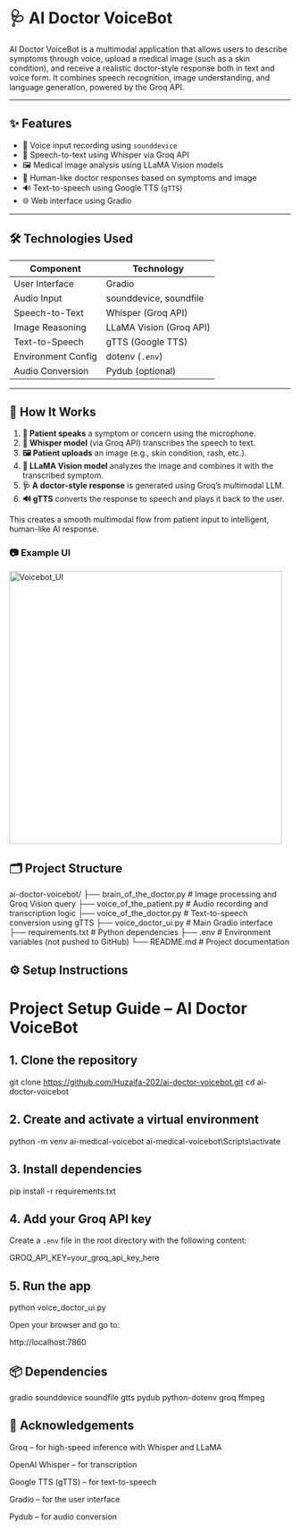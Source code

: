 # 🩺 AI Doctor VoiceBot

AI Doctor VoiceBot is a multimodal application that allows users to describe symptoms through voice, upload a medical image (such as a skin condition), and receive a realistic doctor-style response both in text and voice form. It combines speech recognition, image understanding, and language generation, powered by the Groq API.

---

## ✨ Features

- 🎤 Voice input recording using `sounddevice`
- 🧠 Speech-to-text using Whisper via Groq API
- 🖼️ Medical image analysis using LLaMA Vision models
- 💬 Human-like doctor responses based on symptoms and image
- 🔊 Text-to-speech using Google TTS (`gTTS`)
- 🌐 Web interface using Gradio

---

## 🛠️ Technologies Used

| Component           | Technology              |
|---------------------|--------------------------|
| User Interface      | Gradio                   |
| Audio Input         | sounddevice, soundfile   |
| Speech-to-Text      | Whisper (Groq API)       |
| Image Reasoning     | LLaMA Vision (Groq API)  |
| Text-to-Speech      | gTTS (Google TTS)        |
| Environment Config  | dotenv (`.env`)          |
| Audio Conversion    | Pydub (optional)         |

---

## 🧠 How It Works

1. **🎤 Patient speaks** a symptom or concern using the microphone.
2. **📄 Whisper model** (via Groq API) transcribes the speech to text.
3. **🖼️ Patient uploads** an image (e.g., skin condition, rash, etc.).
4. **🧠 LLaMA Vision model** analyzes the image and combines it with the transcribed symptom.
5. **🩺 A doctor-style response** is generated using Groq’s multimodal LLM.
6. **🔊 gTTS** converts the response to speech and plays it back to the user.

This creates a smooth multimodal flow from patient input to intelligent, human-like AI response.

### 📷 Example UI

<img width="488" alt="Voicebot_UI" src="https://github.com/user-attachments/assets/f433c0dc-4bc0-4efd-b260-f476e18dcbe0" />


## 🗂️ Project Structure

ai-doctor-voicebot/
├── brain_of_the_doctor.py # Image processing and Groq Vision query
├── voice_of_the_patient.py # Audio recording and transcription logic
├── voice_of_the_doctor.py # Text-to-speech conversion using gTTS
├── voice_doctor_ui.py # Main Gradio interface
├── requirements.txt # Python dependencies
├── .env # Environment variables (not pushed to GitHub)
└── README.md # Project documentation

## ⚙️ Setup Instructions

# Project Setup Guide – AI Doctor VoiceBot

## 1. Clone the repository

git clone https://github.com/Huzaifa-202/ai-doctor-voicebot.git
cd ai-doctor-voicebot

## 2. Create and activate a virtual environment

python -m venv ai-medical-voicebot
ai-medical-voicebot\Scripts\activate

## 3. Install dependencies

pip install -r requirements.txt

## 4. Add your Groq API key

Create a `.env` file in the root directory with the following content:

GROQ_API_KEY=your_groq_api_key_here

## 5. Run the app

python voice_doctor_ui.py

Open your browser and go to:

http://localhost:7860

## 📦 Dependencies

gradio
sounddevice
soundfile
gtts
pydub
python-dotenv
groq
ffmpeg

## 🙏 Acknowledgements

Groq – for high-speed inference with Whisper and LLaMA

OpenAI Whisper – for transcription

Google TTS (gTTS) – for text-to-speech

Gradio – for the user interface

Pydub – for audio conversion



